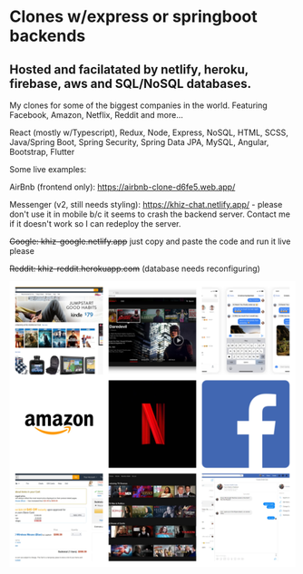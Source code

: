 # Clones w/express or springboot backends
## Hosted and facilatated by netlify, heroku, firebase, aws and SQL/NoSQL databases.

My clones for some of the biggest companies in the world.  Featuring Facebook, Amazon, Netflix, Reddit and more...

React (mostly w/Typescript), Redux, Node, Express, NoSQL, HTML, SCSS, Java/Spring
Boot, Spring Security, Spring Data JPA, MySQL, Angular, Bootstrap, Flutter

Some live examples:

AirBnb (frontend only): https://airbnb-clone-d6fe5.web.app/

Messenger (v2, still needs styling): https://khiz-chat.netlify.app/ - please don't use it in mobile b/c it seems to crash the backend server.  Contact me if it doesn't work so I can redeploy the server.

~~Google: khiz-google.netlify.app~~ just copy and paste the code and run it live please

~~Reddit: khiz-reddit.herokuapp.com~~ (database needs reconfiguring)

![Collage](/faang-clones-collage.jpg)
